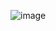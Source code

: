 ![image](https://github.com/khot-aditya/tic-tac-toe/assets/66156452/fe221e79-8125-4a88-8096-4008754ab22f)
